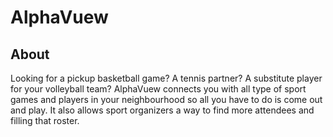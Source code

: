 # AlphaVuew

## About
Looking for a pickup basketball game? A tennis partner? A substitute player for your volleyball team? 
AlphaVuew connects you with all type of sport games and players in your neighbourhood so all you have to do is come out and play. It also allows sport organizers a way to find more attendees and filling that roster.
